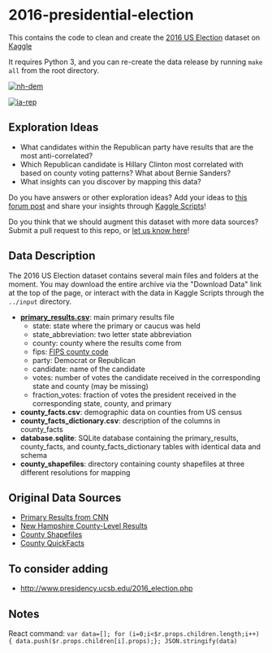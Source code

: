#  2016-presidential-election

This contains the code to clean and create the [2016 US Election](https://www.kaggle.com/benhamner/2016-us-election) dataset on [Kaggle](https://www.kaggle.com)

It requires Python 3, and you can re-create the data release by running `make all` from the root directory.

[![nh-dem](https://www.kaggle.io/svf/162809/cf105fb56b206d457b5bde1a8e546365/New%20Hampshire_Democrat.png)](https://www.kaggle.com/benhamner/d/benhamner/2016-us-election/new-hampshire-democratic-primary-results)

[![ia-rep](https://www.kaggle.io/svf/162801/87335e996f9415489f5088c670c34f29/Iowa_Republican.png)](https://www.kaggle.com/benhamner/d/benhamner/2016-us-election/iowa-republican-primary-results)

## Exploration Ideas

 - What candidates within the Republican party have results that are the most anti-correlated?
 - Which Republican candidate is Hillary Clinton most correlated with based on county voting patterns? What about Bernie Sanders?
 - What insights can you discover by mapping this data?

Do you have answers or other exploration ideas? Add your ideas to [this forum post](https://www.kaggle.com/forums/f/1078/2016-us-election/t/19071/exploration-ideas) and share your insights through [Kaggle Scripts](https://www.kaggle.com/benhamner/2016-us-election/scripts)!

Do you think that we should augment this dataset with more data sources? Submit a pull request to this repo, or [let us know here](https://www.kaggle.com/forums/f/1078/2016-us-election/t/19072/additional-data-sources)!

## Data Description

The 2016 US Election dataset contains several main files and folders at the moment. You may download the entire archive via the "Download Data" link at the top of the page, or interact with the data in Kaggle Scripts through the `../input` directory.

 - **[primary_results.csv](https://www.kaggle.com/benhamner/d/benhamner/2016-us-election/primary-results-sample-data)**: main primary results file
   - state: state where the primary or caucus was held
   - state_abbreviation: two letter state abbreviation
   - county: county where the results come from
   - fips: [FIPS county code](https://en.wikipedia.org/wiki/FIPS_county_code)
   - party: Democrat or Republican
   - candidate: name of the candidate
   - votes: number of votes the candidate received in the corresponding state and county (may be missing)
   - fraction_votes: fraction of votes the president received in the corresponding state, county, and primary
 - **county_facts.csv**: demographic data on counties from US census
 - **county_facts_dictionary.csv**: description of the columns in county_facts
 - **database.sqlite**: SQLite database containing the primary_results, county_facts, and county_facts_dictionary tables with identical data and schema
 - **county_shapefiles**: directory containing county shapefiles at three different resolutions for mapping

## Original Data Sources

 - [Primary Results from CNN](http://www.cnn.com/election/primaries/counties/ia/Dem)
 - [New Hampshire County-Level Results](https://numeracy.co/projects/2n9KPEk6ShS)
 - [County Shapefiles](https://www.census.gov/geo/maps-data/data/cbf/cbf_counties.html)
 - [County QuickFacts](http://quickfacts.census.gov/qfd/download_data.html)

## To consider adding

 - http://www.presidency.ucsb.edu/2016_election.php

## Notes

React command: `var data=[]; for (i=0;i<$r.props.children.length;i++) { data.push($r.props.children[i].props);}; JSON.stringify(data)`
